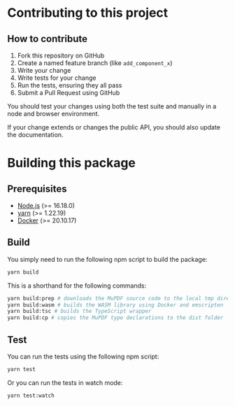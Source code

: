 # Contributing to this project

## How to contribute

1. Fork this repository on GitHub
2. Create a named feature branch (like `add_component_x`)
3. Write your change
4. Write tests for your change
5. Run the tests, ensuring they all pass
6. Submit a Pull Request using GitHub

You should test your changes using both the test suite and manually
in a node and browser environment.

If your change extends or changes the public API, you should also update
the documentation.

# Building this package

## Prerequisites

- [Node.js](https://nodejs.org/en/) (>= 16.18.0)
- [yarn](https://yarnpkg.com/en/) (>= 1.22.19)
- [Docker](https://www.docker.com/) (>= 20.10.17)

## Build

You simply need to run the following npm script to build the package:

```bash
yarn build
```

This is a shorthand for the following commands:

```bash
yarn build:prep # downloads the MuPDF source code to the local tmp directory
yarn build:wasm # builds the WASM library using Docker and emscripten
yarn build:tsc # builds the TypeScript wrapper
yarn build:cp # copies the MuPDF type declarations to the dist folder
```

## Test

You can run the tests using the following npm script:

```bash
yarn test
```

Or you can run the tests in watch mode:

```bash
yarn test:watch
```
